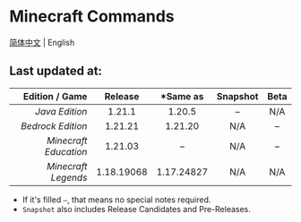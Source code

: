 # Minecraft Commands
[简体中文](README-zh.md) | English

## Last updated at:
|        Edition / Game |  Release   |  *Same as  | Snapshot | Beta |
|----------------------:|:----------:|:----------:|:--------:|:----:|
|        *Java Edition* |   1.21.1   |   1.20.5   |    –     | N/A  |
|     *Bedrock Edition* |  1.21.21   |  1.21.20   |   N/A    |  –   |
| *Minecraft Education* |  1.21.03   |     –      |   N/A    |  –   |
|   *Minecraft Legends* | 1.18.19068 | 1.17.24827 |   N/A    | N/A  |
* If it's filled `–`, that means no special notes required.
* `Snapshot` also includes Release Candidates and Pre-Releases.
